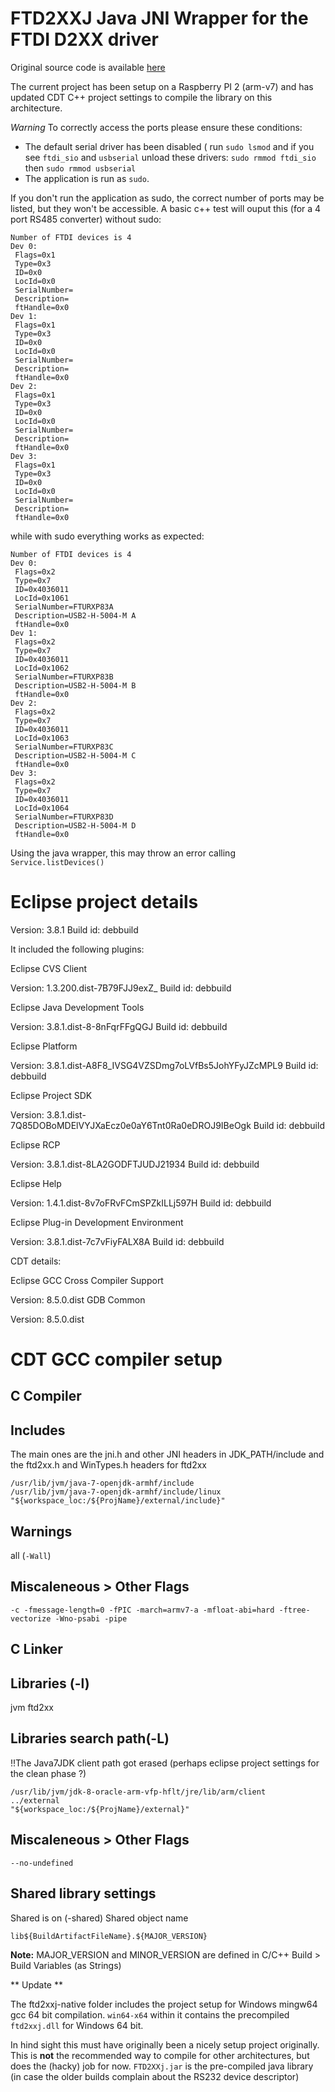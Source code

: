 FTD2XXJ Java JNI Wrapper for the FTDI D2XX driver
=================================================

Original source code is available [here](http://sourceforge.net/projects/ftd2xxj/)

The current project has been setup on a Raspberry PI 2 (arm-v7)
and has updated CDT C++ project settings to compile the library on this architecture.

*Warning* To correctly access the ports please ensure these conditions:

* The default serial driver has been disabled ( run ```sudo lsmod``` and if you see ```ftdi_sio``` and ```usbserial``` unload these drivers: ```sudo rmmod ftdi_sio``` then ```sudo rmmod usbserial```
* The application is run as ```sudo```.

If you don't run the application as sudo, the correct number of ports may be listed, but they won't be accessible.
A basic c++ test will ouput this (for a 4 port RS485 converter) without sudo:
```
Number of FTDI devices is 4
Dev 0:
 Flags=0x1
 Type=0x3
 ID=0x0
 LocId=0x0
 SerialNumber=
 Description=
 ftHandle=0x0
Dev 1:
 Flags=0x1
 Type=0x3
 ID=0x0
 LocId=0x0
 SerialNumber=
 Description=
 ftHandle=0x0
Dev 2:
 Flags=0x1
 Type=0x3
 ID=0x0
 LocId=0x0
 SerialNumber=
 Description=
 ftHandle=0x0
Dev 3:
 Flags=0x1
 Type=0x3
 ID=0x0
 LocId=0x0
 SerialNumber=
 Description=
 ftHandle=0x0

``` 
while with sudo everything works as expected:
```
Number of FTDI devices is 4
Dev 0:
 Flags=0x2
 Type=0x7
 ID=0x4036011
 LocId=0x1061
 SerialNumber=FTURXP83A
 Description=USB2-H-5004-M A
 ftHandle=0x0
Dev 1:
 Flags=0x2
 Type=0x7
 ID=0x4036011
 LocId=0x1062
 SerialNumber=FTURXP83B
 Description=USB2-H-5004-M B
 ftHandle=0x0
Dev 2:
 Flags=0x2
 Type=0x7
 ID=0x4036011
 LocId=0x1063
 SerialNumber=FTURXP83C
 Description=USB2-H-5004-M C
 ftHandle=0x0
Dev 3:
 Flags=0x2
 Type=0x7
 ID=0x4036011
 LocId=0x1064
 SerialNumber=FTURXP83D
 Description=USB2-H-5004-M D
 ftHandle=0x0

```
Using the java wrapper, this may throw an error calling ```Service.listDevices()```

Eclipse project details
=======================

Version: 3.8.1
Build id: debbuild

It included the following plugins:

Eclipse CVS Client

Version: 1.3.200.dist-7B79FJJ9exZ_
Build id: debbuild

Eclipse Java Development Tools

Version: 3.8.1.dist-8-8nFqrFFgQGJ
Build id: debbuild

Eclipse Platform

Version: 3.8.1.dist-A8F8_IVSG4VZSDmg7oLVfBs5JohYFyJZcMPL9
Build id: debbuild

Eclipse Project SDK

Version: 3.8.1.dist-7Q85DOBoMDElVYJXaEcz0e0aY6Tnt0Ra0eDROJ9IBeOgk
Build id: debbuild

Eclipse RCP

Version: 3.8.1.dist-8LA2GODFTJUDJ21934
Build id: debbuild


Eclipse Help

Version: 1.4.1.dist-8v7oFRvFCmSPZkILLj597H
Build id: debbuild

Eclipse Plug-in Development Environment

Version: 3.8.1.dist-7c7vFiyFALX8A
Build id: debbuild

CDT details:

Eclipse GCC Cross Compiler Support

Version: 8.5.0.dist
GDB Common

Version: 8.5.0.dist

CDT GCC compiler setup
======================

C Compiler
----------

Includes
--------
The main ones are the jni.h and other JNI headers in JDK_PATH/include
and the ftd2xx.h and WinTypes.h headers for ftd2xx
```
/usr/lib/jvm/java-7-openjdk-armhf/include
/usr/lib/jvm/java-7-openjdk-armhf/include/linux
"${workspace_loc:/${ProjName}/external/include}"
```

Warnings
--------
all (```-Wall```)

Miscaleneous > Other Flags
--------------------------

```
-c -fmessage-length=0 -fPIC -march=armv7-a -mfloat-abi=hard -ftree-vectorize -Wno-psabi -pipe
```


C Linker
--------

Libraries (-l)
--------------
jvm
ftd2xx

Libraries search path(-L)
-------------------------
!!The Java7JDK client path got erased (perhaps eclipse project settings for the clean phase ?)

```
/usr/lib/jvm/jdk-8-oracle-arm-vfp-hflt/jre/lib/arm/client
../external
"${workspace_loc:/${ProjName}/external}"
```

Miscaleneous > Other Flags
--------------------------
```
--no-undefined
```

Shared library settings
-----------------------
Shared is on (-shared)
Shared object name
```
lib${BuildArtifactFileName}.${MAJOR_VERSION}
```
**Note:** MAJOR_VERSION and MINOR_VERSION are defined in C/C++ Build > Build Variables (as Strings)

** Update **

The ftd2xxj-native folder includes the project setup for Windows mingw64 gcc 64 bit compilation.
`win64-x64` within it contains the precompiled `ftd2xxj.dll` for Windows 64 bit.

In hind sight this must have originally been a nicely setup project originally.
This is **not** the recommended way to compile for other architectures, but does the (hacky) job for now.
`FTD2XXj.jar` is the pre-compiled java library (in case the older builds complain about the RS232 device descriptor)
